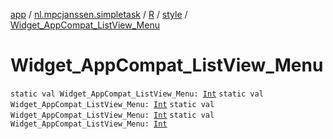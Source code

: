 [app](../../../index.md) / [nl.mpcjanssen.simpletask](../../index.md) / [R](../index.md) / [style](index.md) / [Widget_AppCompat_ListView_Menu](.)

# Widget_AppCompat_ListView_Menu

`static val Widget_AppCompat_ListView_Menu: `[`Int`](https://kotlinlang.org/api/latest/jvm/stdlib/kotlin/-int/index.html)
`static val Widget_AppCompat_ListView_Menu: `[`Int`](https://kotlinlang.org/api/latest/jvm/stdlib/kotlin/-int/index.html)
`static val Widget_AppCompat_ListView_Menu: `[`Int`](https://kotlinlang.org/api/latest/jvm/stdlib/kotlin/-int/index.html)
`static val Widget_AppCompat_ListView_Menu: `[`Int`](https://kotlinlang.org/api/latest/jvm/stdlib/kotlin/-int/index.html)